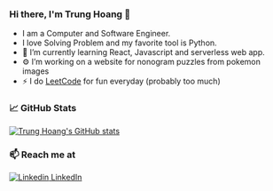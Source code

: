 ### Hi there, I'm Trung Hoang 👋
- I am a Computer and Software Engineer. 
- I love Solving Problem and my favorite tool is Python. 
- 🌱 I’m currently learning React, Javascript and serverless web app.
- ⚙️ I’m  working on a website for nonogram puzzles from pokemon images
- ⚡ I do [LeetCode](https://leetcode.com/JummyEgg/) for fun everyday (probably too much)

### &#x1f4c8; GitHub Stats
[![Trung Hoang's GitHub stats](https://github-readme-stats.vercel.app/api?username=trung-hn&count_private=true&hide=issues,contribs&show_icons=true&theme=gruvbox)](https://github.com/trung-hn/trung-hn/blob/master/README.md)


### 📫 Reach me at
[![Linkedin](https://i.sstatic.net/gVE0j.png) LinkedIn](https://www.linkedin.com/in/trung-hn/)


<!-- 
**trung-hn/trung-hn** is a ✨ _special_ ✨ repository because its `README.md` (this file) appears on your GitHub profile.

Here are some ideas to get you started:
- 🔭 I’m currently working on ...
- 👯 I’m looking to collaborate on ...
- 🤔 I’m looking for help with ...
- 💬 Ask me about ...
- 📫 How to reach me: ...
- 😄 Pronouns: ...
- ⚡ Fun fact: ...

Ref: 
https://github.com/abhisheknaiidu/awesome-github-profile-readme
https://github.com/anuraghazra/github-readme-stats
![Docker](https://img.shields.io/badge/-Docker-black?style=flat-square&logo=docker)

### Tools I use
![Python](https://a11ybadges.com/badge?logo=python)
![Google Cloud](https://a11ybadges.com/badge?logo=googlecloud)
![Snowflake](https://a11ybadges.com/badge?logo=snowflake)
![Microsoft Azure](https://a11ybadges.com/badge?logo=microsoftazure)
![PostgreSQL](https://a11ybadges.com/badge?logo=postgresql)


### Tools I use
![Python](https://img.shields.io/badge/-Python-black?style=flat-square&logo=Python)
![C/C++](https://img.shields.io/badge/-C++-00599C?style=flat-square&logo=c)
![Java](https://img.shields.io/badge/-java-E34A86?style=flat-square&logo=java)
![JavaScript](https://img.shields.io/badge/-JavaScript-black?style=flat-square&logo=javascript)
![React](https://img.shields.io/badge/-React-black?style=flat-square&logo=react)
![Nodejs](https://img.shields.io/badge/-Nodejs-black?style=flat-square&logo=Node.js)
![Bootstrap](https://img.shields.io/badge/-Bootstrap-563D7C?style=flat-square&logo=bootstrap)
![MongoDB](https://img.shields.io/badge/-MongoDB-black?style=flat-square&logo=mongodb)
![MySQL](https://img.shields.io/badge/-MySQL-black?style=flat-square&logo=mysql)
![Heroku](https://img.shields.io/badge/-Heroku-430098?style=flat-square&logo=heroku)
![Amazon AWS](https://img.shields.io/badge/Amazon%20AWS-232F3E?style=flat-square&logo=amazon-aws)
![Git](https://img.shields.io/badge/-Git-black?style=flat-square&logo=git)

[![Top Languages](https://github-readme-stats.vercel.app/api/top-langs/?username=trung-hn&hide=html&theme=gruvbox&layout=default&card_width=495&langs_count=10)](https://github.com/trung-hn/trung-hn/blob/master/README.md)

-->
